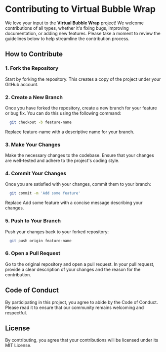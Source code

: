 # Contributing to Virtual Bubble Wrap

We love your input to the **Virtual Bubble Wrap** project! We welcome contributions of all types, whether it's fixing bugs, improving documentation, or adding new features. Please take a moment to review the guidelines below to help streamline the contribution process.

## How to Contribute

### 1. Fork the Repository

Start by forking the repository. This creates a copy of the project under your GitHub account.

### 2. Create a New Branch

Once you have forked the repository, create a new branch for your feature or bug fix. You can do this using the following command:

 ```bash
   git checkout -b feature-name
   ```
Replace feature-name with a descriptive name for your branch.

### 3. Make Your Changes

Make the necessary changes to the codebase. Ensure that your changes are well-tested and adhere to the project's coding style.

### 4. Commit Your Changes
Once you are satisfied with your changes, commit them to your branch:

 ```bash
   git commit -m 'Add some feature'
   ```
Replace Add some feature with a concise message describing your changes.

### 5. Push to Your Branch
Push your changes back to your forked repository:

 ```bash
   git push origin feature-name
   ```
### 6. Open a Pull Request
Go to the original repository and open a pull request. In your pull request, provide a clear description of your changes and the reason for the contribution.

## Code of Conduct
By participating in this project, you agree to abide by the Code of Conduct. Please read it to ensure that our community remains welcoming and respectful.

## License
By contributing, you agree that your contributions will be licensed under its MIT License.
